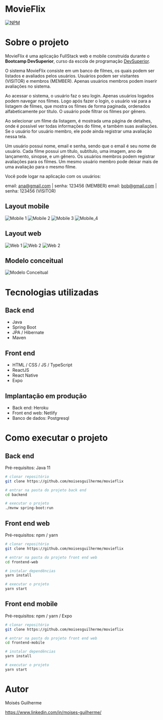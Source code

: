 # MovieFlix
[![NPM](https://img.shields.io/npm/l/react)](https://github.com/moisesguilherme/movieflix/blob/main/LICENSE) 

# Sobre o projeto

MovieFlix é uma aplicação FullStack web e mobile construída durante o **Bootcamp DevSuperior**, curso da escola de programação [DevSuperior](https://devsuperior.com "Site da DevSuperior").


O sistema MovieFlix consiste em um banco de filmes, os quais podem ser listados e avaliados pelos usuários. Usuários podem ser visitantes (VISITOR) e membros (MEMBER). Apenas usuários membros podem inserir avaliações no sistema.

Ao acessar o sistema, o usuário faz o seu login. Apenas usuários logados podem navegar nos filmes. Logo após fazer o login, o usuário vai para a listagem de filmes, que mostra os filmes de forma paginada, ordenados alfabeticamente por título. O usuário pode filtrar os filmes por gênero.

Ao selecionar um filme da listagem, é mostrada uma página de detalhes, onde é possível ver todas informações do filme, e também suas avaliações. Se o usuário for usuário membro, ele pode ainda registrar uma avaliação nessa tela.

Um usuário possui nome, email e senha, sendo que o email é seu nome de usuário. Cada filme possui um título, subtítulo, uma imagem, ano de lançamento, sinopse, e um gênero. Os usuários membros podem registrar avaliações para os filmes. Um mesmo usuário membro pode deixar mais de uma avaliação para o mesmo filme.

Você pode logar na aplicação com os usuários:

email: ana@gmail.com | senha: 123456 (MEMBER)
email: bob@gmail.com | senha: 123456 (VISITOR)

## Layout mobile 
![Mobile 1](https://github.com/moisesguilherme/assets/blob/main/movieflix/mobile01.png) ![Mobile 2](https://github.com/moisesguilherme/assets/blob/main/movieflix/mobile02.png) ![Mobile 3](https://github.com/moisesguilherme/assets/blob/main/movieflix/mobile03.png) ![Mobile_4](https://github.com/moisesguilherme/assets/blob/main/movieflix/mobile04.png)

## Layout web
![Web 1](https://github.com/moisesguilherme/assets/blob/main/movieflix/front-web.png) 
![Web 2](https://github.com/moisesguilherme/assets/blob/main/movieflix/front-web02.png) 
![Web 2](https://github.com/moisesguilherme/assets/blob/main/movieflix/front-web03.png) 

## Modelo conceitual
![Modelo Conceitual](https://github.com/moisesguilherme/assets/blob/main/movieflix/modelo-conceitual.png)

# Tecnologias utilizadas
## Back end
- Java
- Spring Boot
- JPA / Hibernate
- Maven
## Front end
- HTML / CSS / JS / TypeScript
- ReactJS
- React Native
- Expo
## Implantação em produção
- Back end: Heroku
- Front end web: Netlify
- Banco de dados: Postgresql

# Como executar o projeto

## Back end
Pré-requisitos: Java 11

```bash
# clonar repositório
git clone https://github.com/moisesguilherme/movieflix

# entrar na pasta do projeto back end
cd backend

# executar o projeto
./mvnw spring-boot:run
```

## Front end web
Pré-requisitos: npm / yarn

```bash
# clonar repositório
git clone https://github.com/moisesguilherme/movieflix

# entrar na pasta do projeto front end web
cd frontend-web

# instalar dependências
yarn install

# executar o projeto
yarn start
```


## Front end mobile
Pré-requisitos: npm / yarn / Expo

```bash
# clonar repositório
git clone https://github.com/moisesguilherme/movieflix

# entrar na pasta do projeto front end web
cd frontend-mobile

# instalar dependências
yarn install

# executar o projeto
yarn start
```

# Autor

Moisés Guilherme

https://www.linkedin.com/in/moises-guilherme/
